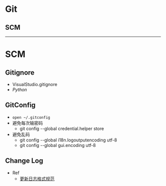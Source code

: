 # Git

## SCM

----

# SCM

## Gitignore
- VisualStudio.gitignore
- *Python*

## GitConfig
- ```open ~/.gitconfig```
- 避免每次输密码
  - git config --global credential.helper store
- 避免乱码
  - git config --global i18n.logoutputencoding utf-8
  - git config --global gui.encoding utf-8

## Change Log
- Ref
  - [更新日志格式规范](https://www.jianshu.com/p/622b5f57b965)
